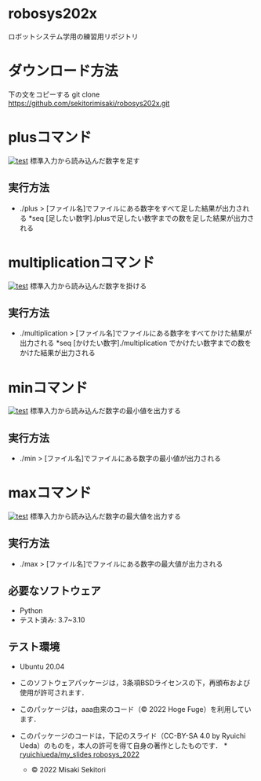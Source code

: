 # robosys202x
ロボットシステム学用の練習用リポジトリ

# ダウンロード方法
下の文をコピーする
git clone https://github.com/sekitorimisaki/robosys202x.git

# plusコマンド
[![test](https://github.com/sekitorimisaki/robosys202x/actions/workflows/test.yml/badge.svg)](https://github.com/sekitorimisaki/robosys202x/actions/workflows/test.yml)
標準入力から読み込んだ数字を足す

## 実行方法
* ./plus > [ファイル名]でファイルにある数字をすべて足した結果が出力される
*seq [足したい数字]./plusで足したい数字までの数を足した結果が出力される

# multiplicationコマンド
[![test](https://github.com/sekitorimisaki/robosys202x/actions/workflows/test.yml/badge.svg)](https://github.com/sekitorimisaki/robosys202x/actions/workflows/test.yml)
標準入力から読み込んだ数字を掛ける

## 実行方法
* ./multiplication > [ファイル名]でファイルにある数字をすべてかけた結果が出力される
*seq [かけたい数字]./multiplication でかけたい数字までの数をかけた結果が出力される

# minコマンド
[![test](https://github.com/sekitorimisaki/robosys202x/actions/workflows/test.yml/badge.svg)](https://github.com/sekitorimisaki/robosys202x/actions/workflows/test.yml)
標準入力から読み込んだ数字の最小値を出力する

## 実行方法
* ./min > [ファイル名]でファイルにある数字の最小値が出力される

# maxコマンド
[![test](https://github.com/sekitorimisaki/robosys202x/actions/workflows/test.yml/badge.svg)](https://github.com/sekitorimisaki/robosys202x/actions/workflows/test.yml)
標準入力から読み込んだ数字の最大値を出力する

## 実行方法
* ./max > [ファイル名]でファイルにある数字の最大値が出力される

## 必要なソフトウェア
* Python
 * テスト済み: 3.7~3.10

## テスト環境
* Ubuntu 20.04



* このソフトウェアパッケージは，3条項BSDライセンスの下，再頒布および使用が許可されます．
* このパッケージは，aaa由来のコード（© 2022 Hoge Fuge）を利用しています．
* このパッケージのコードは，下記のスライド（CC-BY-SA 4.0 by Ryuichi Ueda）のものを，本人の許可を得て自身の著作としたものです．
      * [ryuichiueda/my_slides robosys_2022](https://github.com/ryuichiueda/my_slides/tree/master/robosys_2022)

  * © 2022 Misaki Sekitori


